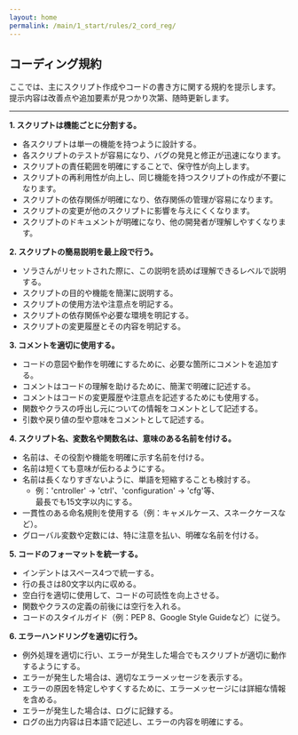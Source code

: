 ```yaml
---
layout: home
permalink: /main/1_start/rules/2_cord_reg/
---
```


## コーディング規約

ここでは、主にスクリプト作成やコードの書き方に関する規約を提示します。<br>
提示内容は改善点や追加要素が見つかり次第、随時更新します。<br>

---

**1. スクリプトは機能ごとに分割する。**
- 各スクリプトは単一の機能を持つように設計する。
- 各スクリプトのテストが容易になり、バグの発見と修正が迅速になります。
- スクリプトの責任範囲を明確にすることで、保守性が向上します。
- スクリプトの再利用性が向上し、同じ機能を持つスクリプトの作成が不要になります。
- スクリプトの依存関係が明確になり、依存関係の管理が容易になります。
- スクリプトの変更が他のスクリプトに影響を与えにくくなります。
- スクリプトのドキュメントが明確になり、他の開発者が理解しやすくなります。

**2. スクリプトの簡易説明を最上段で行う。**
- ソラさんがリセットされた際に、この説明を読めば理解できるレベルで説明する。
- スクリプトの目的や機能を簡潔に説明する。
- スクリプトの使用方法や注意点を明記する。
- スクリプトの依存関係や必要な環境を明記する。
- スクリプトの変更履歴とその内容を明記する。

**3. コメントを適切に使用する。**
- コードの意図や動作を明確にするために、必要な箇所にコメントを追加する。
- コメントはコードの理解を助けるために、簡潔で明確に記述する。
- コメントはコードの変更履歴や注意点を記述するためにも使用する。
- 関数やクラスの呼出し元についての情報をコメントとして記述する。
- 引数や戻り値の型や意味をコメントとして記述する。

**4. スクリプト名、変数名や関数名は、意味のある名前を付ける。**
- 名前は、その役割や機能を明確に示す名前を付ける。
- 名前は短くても意味が伝わるようにする。
- 名前は長くなりすぎないように、単語を短縮することも検討する。
    - 例：'cntroller' → 'ctrl'、'configuration' → 'cfg'等、<br>最長でも15文字以内にする。
- 一貫性のある命名規則を使用する（例：キャメルケース、スネークケースなど）。
- グローバル変数や定数には、特に注意を払い、明確な名前を付ける。

**5. コードのフォーマットを統一する。**
- インデントはスペース4つで統一する。
- 行の長さは80文字以内に収める。
- 空白行を適切に使用して、コードの可読性を向上させる。
- 関数やクラスの定義の前後には空行を入れる。
- コードのスタイルガイド（例：PEP 8、Google Style Guideなど）に従う。

**6. エラーハンドリングを適切に行う。**
- 例外処理を適切に行い、エラーが発生した場合でもスクリプトが適切に動作するようにする。
- エラーが発生した場合は、適切なエラーメッセージを表示する。
- エラーの原因を特定しやすくするために、エラーメッセージには詳細な情報を含める。
- エラーが発生した場合は、ログに記録する。 
- ログの出力内容は日本語で記述し、エラーの内容を明確にする。